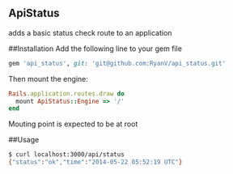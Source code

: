 ApiStatus
-----------

adds a basic status check route to an application

##Installation
Add the following line to your gem file
```ruby
gem 'api_status', git: 'git@github.com:RyanV/api_status.git' 
```

Then mount the engine:
```ruby
Rails.application.routes.draw do
  mount ApiStatus::Engine => '/'
end
```

Mouting point is expected to be at root

##Usage
```bash
$ curl localhost:3000/api/status
{"status":"ok","time":"2014-05-22 05:52:19 UTC"}
```
